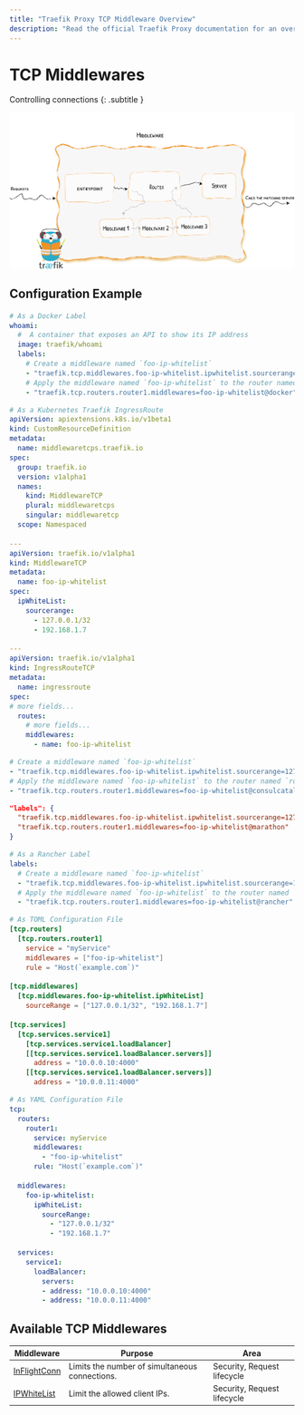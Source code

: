 ```yaml
---
title: "Traefik Proxy TCP Middleware Overview"
description: "Read the official Traefik Proxy documentation for an overview of the available TCP middleware."
---
```


# TCP Middlewares

Controlling connections
{: .subtitle }

![Overview](../../assets/img/middleware/overview.png)

## Configuration Example

```yaml tab="Docker"
# As a Docker Label
whoami:
  #  A container that exposes an API to show its IP address
  image: traefik/whoami
  labels:
    # Create a middleware named `foo-ip-whitelist`
    - "traefik.tcp.middlewares.foo-ip-whitelist.ipwhitelist.sourcerange=127.0.0.1/32, 192.168.1.7"
    # Apply the middleware named `foo-ip-whitelist` to the router named `router1`
    - "traefik.tcp.routers.router1.middlewares=foo-ip-whitelist@docker"
```

```yaml tab="Kubernetes IngressRoute"
# As a Kubernetes Traefik IngressRoute
apiVersion: apiextensions.k8s.io/v1beta1
kind: CustomResourceDefinition
metadata:
  name: middlewaretcps.traefik.io
spec:
  group: traefik.io
  version: v1alpha1
  names:
    kind: MiddlewareTCP
    plural: middlewaretcps
    singular: middlewaretcp
  scope: Namespaced

---
apiVersion: traefik.io/v1alpha1
kind: MiddlewareTCP
metadata:
  name: foo-ip-whitelist
spec:
  ipWhiteList:
    sourcerange:
      - 127.0.0.1/32
      - 192.168.1.7

---
apiVersion: traefik.io/v1alpha1
kind: IngressRouteTCP
metadata:
  name: ingressroute
spec:
# more fields...
  routes:
    # more fields...
    middlewares:
      - name: foo-ip-whitelist
```

```yaml tab="Consul Catalog"
# Create a middleware named `foo-ip-whitelist`
- "traefik.tcp.middlewares.foo-ip-whitelist.ipwhitelist.sourcerange=127.0.0.1/32, 192.168.1.7"
# Apply the middleware named `foo-ip-whitelist` to the router named `router1`
- "traefik.tcp.routers.router1.middlewares=foo-ip-whitelist@consulcatalog"
```

```json tab="Marathon"
"labels": {
  "traefik.tcp.middlewares.foo-ip-whitelist.ipwhitelist.sourcerange=127.0.0.1/32, 192.168.1.7",
  "traefik.tcp.routers.router1.middlewares=foo-ip-whitelist@marathon"
}
```

```yaml tab="Rancher"
# As a Rancher Label
labels:
  # Create a middleware named `foo-ip-whitelist`
  - "traefik.tcp.middlewares.foo-ip-whitelist.ipwhitelist.sourcerange=127.0.0.1/32, 192.168.1.7"
  # Apply the middleware named `foo-ip-whitelist` to the router named `router1`
  - "traefik.tcp.routers.router1.middlewares=foo-ip-whitelist@rancher"
```

```toml tab="File (TOML)"
# As TOML Configuration File
[tcp.routers]
  [tcp.routers.router1]
    service = "myService"
    middlewares = ["foo-ip-whitelist"]
    rule = "Host(`example.com`)"

[tcp.middlewares]
  [tcp.middlewares.foo-ip-whitelist.ipWhiteList]
    sourceRange = ["127.0.0.1/32", "192.168.1.7"]

[tcp.services]
  [tcp.services.service1]
    [tcp.services.service1.loadBalancer]
    [[tcp.services.service1.loadBalancer.servers]]
      address = "10.0.0.10:4000"
    [[tcp.services.service1.loadBalancer.servers]]
      address = "10.0.0.11:4000"
```

```yaml tab="File (YAML)"
# As YAML Configuration File
tcp:
  routers:
    router1:
      service: myService
      middlewares:
        - "foo-ip-whitelist"
      rule: "Host(`example.com`)"

  middlewares:
    foo-ip-whitelist:
      ipWhiteList:
        sourceRange:
          - "127.0.0.1/32"
          - "192.168.1.7"

  services:
    service1:
      loadBalancer:
        servers:
        - address: "10.0.0.10:4000"
        - address: "10.0.0.11:4000"
```

## Available TCP Middlewares

| Middleware                                | Purpose                                           | Area                        |
|-------------------------------------------|---------------------------------------------------|-----------------------------|
| [InFlightConn](inflightconn.md)           | Limits the number of simultaneous connections.    | Security, Request lifecycle |
| [IPWhiteList](ipwhitelist.md)             | Limit the allowed client IPs.                     | Security, Request lifecycle |
